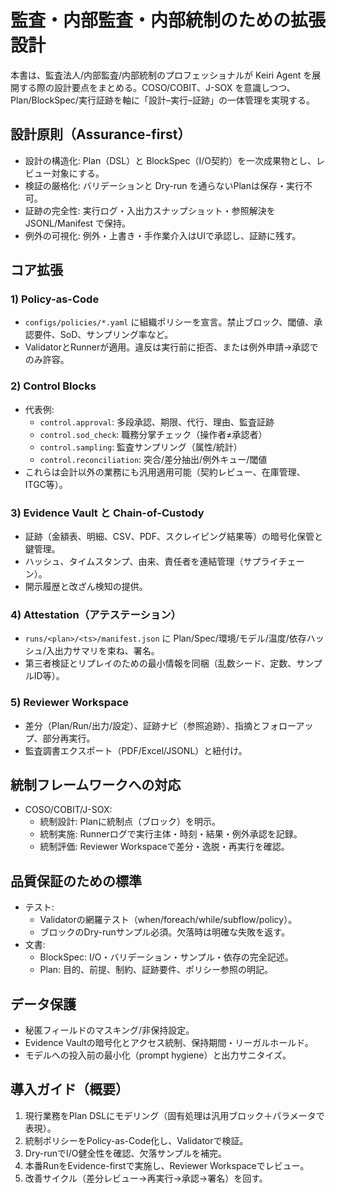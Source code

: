 # 監査・内部監査・内部統制のための拡張設計

本書は、監査法人/内部監査/内部統制のプロフェッショナルが Keiri Agent を展開する際の設計要点をまとめる。COSO/COBIT、J-SOX を意識しつつ、Plan/BlockSpec/実行証跡を軸に「設計–実行–証跡」の一体管理を実現する。

## 設計原則（Assurance-first）

- 設計の構造化: Plan（DSL）と BlockSpec（I/O契約）を一次成果物とし、レビュー対象にする。
- 検証の厳格化: バリデーションと Dry-run を通らないPlanは保存・実行不可。
- 証跡の完全性: 実行ログ・入出力スナップショット・参照解決を JSONL/Manifest で保持。
- 例外の可視化: 例外・上書き・手作業介入はUIで承認し、証跡に残す。

## コア拡張

### 1) Policy-as-Code
- `configs/policies/*.yaml` に組織ポリシーを宣言。禁止ブロック、閾値、承認要件、SoD、サンプリング率など。
- ValidatorとRunnerが適用。違反は実行前に拒否、または例外申請→承認でのみ許容。

### 2) Control Blocks
- 代表例:
  - `control.approval`: 多段承認、期限、代行、理由、監査証跡
  - `control.sod_check`: 職務分掌チェック（操作者≠承認者）
  - `control.sampling`: 監査サンプリング（属性/統計）
  - `control.reconciliation`: 突合/差分抽出/例外キュー/閾値
- これらは会計以外の業務にも汎用適用可能（契約レビュー、在庫管理、ITGC等）。

### 3) Evidence Vault と Chain-of-Custody
- 証跡（金額表、明細、CSV、PDF、スクレイピング結果等）の暗号化保管と鍵管理。
- ハッシュ、タイムスタンプ、由来、責任者を連結管理（サプライチェーン）。
- 開示履歴と改ざん検知の提供。

### 4) Attestation（アテステーション）
- `runs/<plan>/<ts>/manifest.json` に Plan/Spec/環境/モデル/温度/依存ハッシュ/入出力サマリを束ね、署名。
- 第三者検証とリプレイのための最小情報を同梱（乱数シード、定数、サンプルID等）。

### 5) Reviewer Workspace
- 差分（Plan/Run/出力/設定）、証跡ナビ（参照追跡）、指摘とフォローアップ、部分再実行。
- 監査調書エクスポート（PDF/Excel/JSONL）と紐付け。

## 統制フレームワークへの対応

- COSO/COBIT/J-SOX:
  - 統制設計: Planに統制点（ブロック）を明示。
  - 統制実施: Runnerログで実行主体・時刻・結果・例外承認を記録。
  - 統制評価: Reviewer Workspaceで差分・逸脱・再実行を確認。

## 品質保証のための標準

- テスト:
  - Validatorの網羅テスト（when/foreach/while/subflow/policy）。
  - ブロックのDry-runサンプル必須。欠落時は明確な失敗を返す。
- 文書:
  - BlockSpec: I/O・バリデーション・サンプル・依存の完全記述。
  - Plan: 目的、前提、制約、証跡要件、ポリシー参照の明記。

## データ保護

- 秘匿フィールドのマスキング/非保持設定。
- Evidence Vaultの暗号化とアクセス統制、保持期間・リーガルホールド。
- モデルへの投入前の最小化（prompt hygiene）と出力サニタイズ。

## 導入ガイド（概要）

1. 現行業務をPlan DSLにモデリング（固有処理は汎用ブロック＋パラメータで表現）。
2. 統制ポリシーをPolicy-as-Code化し、Validatorで検証。
3. Dry-runでI/O健全性を確認、欠落サンプルを補完。
4. 本番RunをEvidence-firstで実施し、Reviewer Workspaceでレビュー。
5. 改善サイクル（差分レビュー→再実行→承認→署名）を回す。


